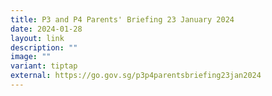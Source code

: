 ```yaml
---
title: P3 and P4 Parents' Briefing 23 January 2024
date: 2024-01-28
layout: link
description: ""
image: ""
variant: tiptap
external: https://go.gov.sg/p3p4parentsbriefing23jan2024
---
```

